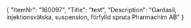 {
  "ItemNr": "160097",
  "Title": "test",
  "Description": "Gardasil, injektionsvätska, suspension, förfylld spruta Pharmachim AB"
}